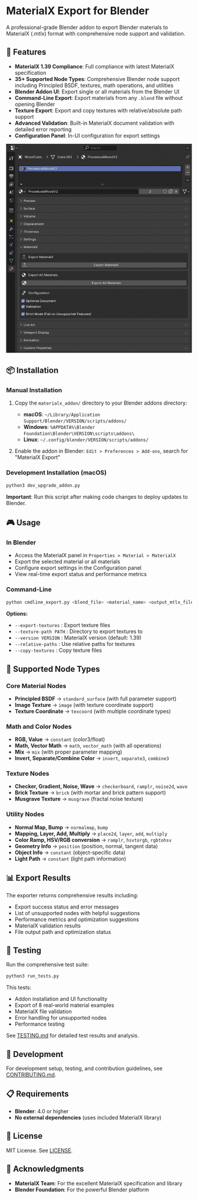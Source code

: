 # MaterialX Export for Blender

A professional-grade Blender addon to export Blender materials to MaterialX (.mtlx) format with comprehensive node support and validation.

## 🚀 Features

- **MaterialX 1.39 Compliance**: Full compliance with latest MaterialX specification
- **35+ Supported Node Types**: Comprehensive Blender node support including Principled BSDF, textures, math operations, and utilities
- **Blender Addon UI**: Export single or all materials from the Blender UI
- **Command-Line Export**: Export materials from any `.blend` file without opening Blender
- **Texture Export**: Export and copy textures with relative/absolute path support
- **Advanced Validation**: Built-in MaterialX document validation with detailed error reporting
- **Configuration Panel**: In-UI configuration for export settings

![Blender UI](BlenderScreenshot.png)

## 📦 Installation

### Manual Installation

1. Copy the `materialx_addon/` directory to your Blender addons directory:

   - **macOS**: `~/Library/Application Support/Blender/VERSION/scripts/addons/`
   - **Windows**: `%APPDATA%\Blender Foundation\Blender\VERSION\scripts\addons\`
   - **Linux**: `~/.config/blender/VERSION/scripts/addons/`

2. Enable the addon in Blender: `Edit > Preferences > Add-ons`, search for "MaterialX Export"

### Development Installation (macOS)

```bash
python3 dev_upgrade_addon.py
```

**Important**: Run this script after making code changes to deploy updates to Blender.

## 🎮 Usage

### In Blender

- Access the MaterialX panel in `Properties > Material > MaterialX`
- Export the selected material or all materials
- Configure export settings in the Configuration panel
- View real-time export status and performance metrics

### Command-Line

```bash
python cmdline_export.py <blend_file> <material_name> <output_mtlx_file> [options]
```

**Options:**

- `--export-textures` : Export texture files
- `--texture-path PATH` : Directory to export textures to
- `--version VERSION` : MaterialX version (default: 1.39)
- `--relative-paths` : Use relative paths for textures
- `--copy-textures` : Copy texture files

## 🧩 Supported Node Types

### Core Material Nodes

- **Principled BSDF** → `standard_surface` (with full parameter support)
- **Image Texture** → `image` (with texture coordinate support)
- **Texture Coordinate** → `texcoord` (with multiple coordinate types)

### Math and Color Nodes

- **RGB, Value** → `constant` (color3/float)
- **Math, Vector Math** → `math`, `vector_math` (with all operations)
- **Mix** → `mix` (with proper parameter mapping)
- **Invert, Separate/Combine Color** → `invert`, `separate3`, `combine3`

### Texture Nodes

- **Checker, Gradient, Noise, Wave** → `checkerboard`, `ramplr`, `noise2d`, `wave`
- **Brick Texture** → `brick` (with mortar and brick pattern support)
- **Musgrave Texture** → `musgrave` (fractal noise texture)

### Utility Nodes

- **Normal Map, Bump** → `normalmap`, `bump`
- **Mapping, Layer, Add, Multiply** → `place2d`, `layer`, `add`, `multiply`
- **Color Ramp, HSV/RGB conversion** → `ramplr`, `hsvtorgb`, `rgbtohsv`
- **Geometry Info** → `position` (position, normal, tangent data)
- **Object Info** → `constant` (object-specific data)
- **Light Path** → `constant` (light path information)

## 📊 Export Results

The exporter returns comprehensive results including:

- Export success status and error messages
- List of unsupported nodes with helpful suggestions
- Performance metrics and optimization suggestions
- MaterialX validation results
- File output path and optimization status

## 🧪 Testing

Run the comprehensive test suite:

```bash
python3 run_tests.py
```

This tests:

- Addon installation and UI functionality
- Export of 8 real-world material examples
- MaterialX file validation
- Error handling for unsupported nodes
- Performance testing

See [TESTING.md](TESTING.md) for detailed test results and analysis.

## 🔧 Development

For development setup, testing, and contribution guidelines, see [CONTRIBUTING.md](CONTRIBUTING.md).

## 📋 Requirements

- **Blender**: 4.0 or higher
- **No external dependencies** (uses included MaterialX library)

## 📄 License

MIT License. See [LICENSE](LICENSE).

## 🙏 Acknowledgments

- **MaterialX Team**: For the excellent MaterialX specification and library
- **Blender Foundation**: For the powerful Blender platform
